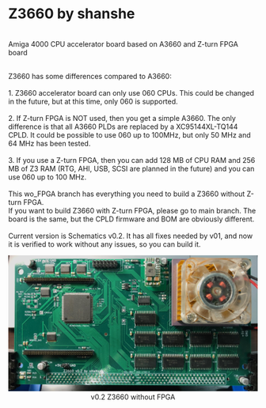 # Z3660 by shanshe

<br>Amiga 4000 CPU accelerator board based on A3660 and Z-turn FPGA board

<br>Z3660 has some differences compared to A3660:
<br>
<br>1. Z3660 accelerator board can only use 060 CPUs. This could be changed in the future, but at this time, only 060 is supported.
<br>
<br>2. If Z-turn FPGA is NOT used, then you get a simple A3660. The only difference is that all A3660 PLDs are replaced by a XC95144XL-TQ144 CPLD. It could be possible to use 060 up to 100MHz, but only 50 MHz and 64 MHz has been tested.
<br>
<br>3. If you use a Z-turn FPGA, then you can add 128 MB of CPU RAM and 256 MB of Z3 RAM (RTG, AHI, USB, SCSI are planned in the future) and you can use 060 up to 100 MHz.
<br>
<br>This wo_FPGA branch has everything you need to build a Z3660 without Z-turn FPGA.
<br>If you want to build Z3660 with Z-turn FPGA, please go to main branch. The board is the same, but the CPLD firmware and BOM are obviously different.
<br>
<br>Current version is Schematics v0.2. It has all fixes needed by v01, and now it is verified to work without any issues, so you can build it.
<br><p style="text-align:center;"><img src="./Images/Z3660_top_v02.jpg" alt="Z3660_top_v02.jpg" style="width:800px;"><br>v0.2 Z3660 without FPGA</br></p>
